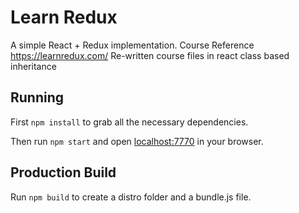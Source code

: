 # Learn Redux

A simple React + Redux implementation.
Course Reference https://learnredux.com/ Re-written course files in react class based inheritance

## Running

First `npm install` to grab all the necessary dependencies. 

Then run `npm start` and open <localhost:7770> in your browser.

## Production Build

Run `npm build` to create a distro folder and a bundle.js file.
